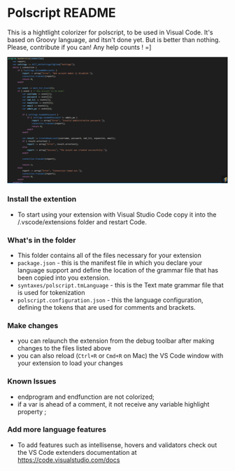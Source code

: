 # Polscript README
This is a hightlight colorizer for polscript, to be used in Visual Code.
It's based on Groovy language, and itsn't done yet. But is better than nothing.
Please, contribute if you can! Any help counts ! =] 

![highlight example](example.png)

### Install the extention
* To start using your extension with Visual Studio Code copy it into the <user home>/.vscode/extensions folder and restart Code.

### What's in the folder
* This folder contains all of the files necessary for your extension
* `package.json` - this is the manifest file in which you declare your language support and define
the location of the grammar file that has been copied into you extension.
* `syntaxes/polscript.tmLanguage` - this is the Text mate grammar file that is used for tokenization
* `polscript.configuration.json` - this the language configuration, defining the tokens that are used for
comments and brackets.

### Make changes
* you can relaunch the extension from the debug toolbar after making changes to the files listed above
* you can also reload (`Ctrl+R` or `Cmd+R` on Mac) the VS Code window with your extension to load your changes

### Known Issues
* endprogram and endfunction are not colorized;
* if a var is ahead of a comment, it not receive any variable highlight property ;

### Add more language features
* To add features such as intellisense, hovers and validators check out the VS Code extenders documentation at
https://code.visualstudio.com/docs
